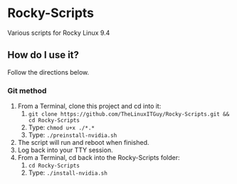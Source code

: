 # Rocky-Scripts
Various scripts for Rocky Linux 9.4

## How do I use it?
Follow the directions below.
### Git method
1. From a Terminal, clone this project and cd into it: 
    1. `git clone https://github.com/TheLinuxITGuy/Rocky-Scripts.git && cd Rocky-Scripts`
    2. Type: `chmod u+x ./*.*`
    3. Type: `./preinstall-nvidia.sh`
4. The script will run and reboot when finished.
5. Log back into your TTY session.
6. From a Terminal, cd back into the Rocky-Scripts folder: 
    1. `cd Rocky-Scripts`
    2. Type: `./install-nvidia.sh`
